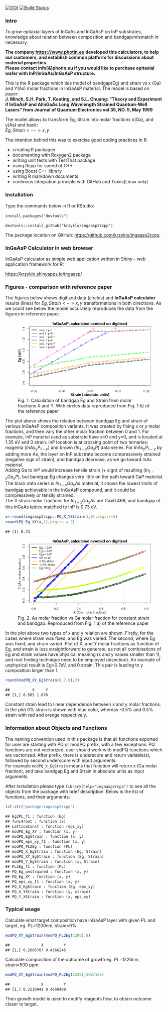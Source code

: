 [![DOI](https://zenodo.org/badge/96256606.svg)](https://zenodo.org/badge/latestdoi/96256606)
[![Build
Status](https://travis-ci.org/krzyklo/ingaasp2rcpp.svg?branch=master)](https://travis-ci.org/krzyklo/ingaasp2rcpp)

### Intro

To grow epitaxial layers of InGaAs and InGaAsP on InP substrates,
knowledge about relation between composition and bandgap/mismatch in
necessary.

**The company <https://www.photin.eu> developed this calculators, to
help our customers, and establish common platform for discussions about
material properties.**  
**Please contact info\[&\]photin.eu if you would like to purchase
epitaxial wafer with InP/InGaAs/InGaAsP structure.**

This is the R package which ties model of bandgap(Eg) and strain vs x
(Ga) and Y(As) molar fractions in InGaAsP material. The model is based
on paper:  
**J. Minch, S.H. Park, T. Keating, and S.L. Chuang: “Theory and
Experiment if InGaAsP and AlInGaAs Long Wavelength Strained Quantum-Well
Lasers” from Journal of Quantum Electronics vol 35, NO. 5, May 1999**

The model allows to transform Eg, Strain into molar fractions x(Ga), and
y(As) and back:  
$Eg,Strain <--> x,y$

The intention behind this was to exercise good coding practices in R:

- creating R packages
- documenting with Roxygen2 package
- writing unit tests with TestThat package
- using Rcpp for speed of C++
- using Boost C++ library
- writing R markdown documents
- continous integration principle with GitHub and Travis(Linux only)

### Installation

Type the commands below in R or RStudio:

`install.packages("devtools")`

`devtools::install_github("krzyklo/ingaasp2rcpp")`

The package location on GitHub:
<https://github.com/krzyklo/ingaasp2rcpp>.

### InGaAsP Calculator in web browser

InGaAsP calculator as simple web application written in Shiny - web
application framework for R:

<https://krzyklo.shinyapps.io/ingaasp/>

### Figures - comparison with reference paper

The figures below shows digitized data (circles) and **InGaAsP
calculator** results (lines) for $Eg,Strain <-> x,y$ transformations in
both directions. As we could see below the model accurately reproduces
the data from the figures in reference paper.

<figure>
<img src="README_files/figure-html/unnamed-chunk-1-1.png"
alt="Fig. 1. Calculation of bandgap Eg and Strain from molar fractions X and Y. With circles data reproduced from Fig. 1 b) of the reference paper" />
<figcaption aria-hidden="true">Fig. 1. Calculation of bandgap Eg and
Strain from molar fractions X and Y. With circles data reproduced from
Fig. 1 b) of the reference paper</figcaption>
</figure>

The plot above shows the relation between bandgap Eg and strain of
various InGaAsP composition variants. It was created by fixing x or y
molar fractions, and then vary the other molar fraction between 0 and 1.
For example, InP material used as substrate have x=0 and y=0, and is
located at 1.35 eV and 0 strain. InP location is at crossing point of
two ternaries: magenta ($InAs_yP_{1-y}$) and brown ($In_{1-x}Ga_xP$)
data series. For $InAs_yP_{1-y}$ by adding more As, the layer on InP
substrate become compressively strained (negative sign of strain), and
bandgap decrease, as we go toward InAs material.  
Adding Ga to InP would increase tensile strain (+ sign) of resulting
($In_{1-x}Ga_xP$), but bandgap Eg changes very little on the path toward
GaP material.  
The black data series is $In_{1-x}Ga_xAs$ material, it shows the lowest
limits of bandgap achievable in the InGaAsP compound, and it could be
compressively or tensily strained.  
The 0 strain molar fractions for $In_{1-x}Ga_xAs$ are Ga=0.468, and
bandgap of this InGaAs lattice matched to InP is 0.73 eV.

``` r
x<-round(ingaasp2rcpp::PQ_X_YStrain(1,0),digits=3)
round(PQ_Eg_XY(x,1),digits = 2)
```

    ## [1] 0.73

<figure>
<img src="README_files/figure-html/unnamed-chunk-3-1.png"
alt="Fig. 2. As molar fraction vs Ga molar fraction for constant strain and bandgap. Reproduced from Fig. 1 a) of the reference paper" />
<figcaption aria-hidden="true">Fig. 2. As molar fraction vs Ga molar
fraction for constant strain and bandgap. Reproduced from Fig. 1 a) of
the reference paper</figcaption>
</figure>

In the plot above two types of x and y relation are shown. Firstly, for
the cases where strain was fixed, and Eg was varied. The second, where
Eg was fixed, and strain varied. Plot of X, and Y molar fractions as
function of Eg, and strain is less straightforward to generate, as not
all combinations of Eg and strain values have physical meaning (x and y
values smaller than 1), and root finding technique need to be employed
(bisection). An example of unphysical result is Eg=0.7eV, and 0 strain.
This pair is leading to y composition larger than 1.

``` r
round(modPQ_XY_EgStrain(0.7,0),3)
```

    ##          X     Y
    ## [1,] 0.505 1.076

Constant strain lead to linear dependence between x and y molar
fractions. In the plot 0% strain is shown with blue color, whereas -0.5%
and 0.5% strain with red and orange respectively.

### Information about Objects and Functions

The naming convention used in this package is that all functions
exported for user are starting with PQ or modPQ prefix, with a few
exceptions. PQ functions are not vectorized, user should work with modPQ
functions which are vectorized. After prefix, there is underscore and
return variable(s), followed by second underscore with input
arguments.  
For example `modPQ_X_EgStrain` means that function will return x (Ga
molar fraction), and take bandgap Eg and Strain in absolute units as
input arguments.

After installation please type `library(help="ingaasp2rcpp")` to see all
the objects from the package with brief description. Below is the list
of functions, and their arguments:

``` r
lsf.str("package:ingaasp2rcpp")
```

    ## Eg2PL_f1 : function (Eg)  
    ## func4root : function (x)  
    ## LatticeConst : function (eps_xy)  
    ## modPQ_Eg_XY : function (x, y)  
    ## modPQ_EgStrain : function (x, y)  
    ## modPQ_eps_xy_f1 : function (x, y)  
    ## modPQ_PL2Eg : function (PL)  
    ## modPQ_X_EgStrain : function (Eg, Strain)  
    ## modPQ_XY_EgStrain : function (Eg, Strain)  
    ## modPQ_Y_EgStrain : function (x, Strain)  
    ## PL2Eg_f1 : function (PL)  
    ## PQ_Eg_unstrained : function (x, y)  
    ## PQ_Eg_XY : function (x, y)  
    ## PQ_eps_xy_f1 : function (x, y)  
    ## PQ_X_EgStrain : function (Eg, eps_xy)  
    ## PQ_X_YStrain : function (y, strain)  
    ## PQ_Y_XStrain : function (x, eps_xy)

### Typical usage

Calculate what target composition have InGaAsP layer with given PL and
target, eg. PL=1200nm, strain=0%:

``` r
modPQ_XY_EgStrain(modPQ_PL2Eg(1200),0)
```

    ##              X         Y
    ## [1,] 0.2006707 0.4366245

Calculate composition of the outcome of growth eg. PL=1220nm, strain=500
ppm:

``` r
modPQ_XY_EgStrain(modPQ_PL2Eg(1220),500/1e6)
```

    ##              X         Y
    ## [1,] 0.2210441 0.4650469

Then growth model is used to modify reagents flow, to obtain outcome
closer to target.
